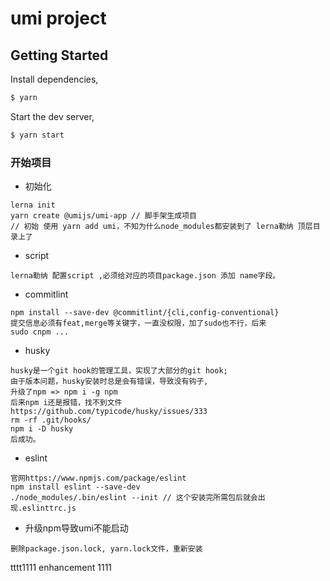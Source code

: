 # umi project

## Getting Started

Install dependencies,

```bash
$ yarn
```

Start the dev server,

```bash
$ yarn start
```

### 开始项目
- 初始化
```
lerna init
yarn create @umijs/umi-app // 脚手架生成项目
// 初始 使用 yarn add umi，不知为什么node_modules都安装到了 lerna勒纳 顶层目录上了
```
- script
```
lerna勒纳 配置script ,必须给对应的项目package.json 添加 name字段。
```

- commitlint
```
npm install --save-dev @commitlint/{cli,config-conventional}
提交信息必须有feat,merge等关键字，一直没权限，加了sudo也不行，后来
sudo cnpm ...
```
- husky
```
husky是一个git hook的管理工具，实现了大部分的git hook;
由于版本问题，husky安装时总是会有错误，导致没有钩子,
升级了npm => npm i -g npm 
后来npm i还是报错，找不到文件
https://github.com/typicode/husky/issues/333
rm -rf .git/hooks/
npm i -D husky
后成功。
```
- eslint
```
官网https://www.npmjs.com/package/eslint
npm install eslint --save-dev
./node_modules/.bin/eslint --init // 这个安装完所需包后就会出现.eslinttrc.js 
```
- 升级npm导致umi不能启动
```
删除package.json.lock, yarn.lock文件，重新安装
```

tttt1111  enhancement 1111